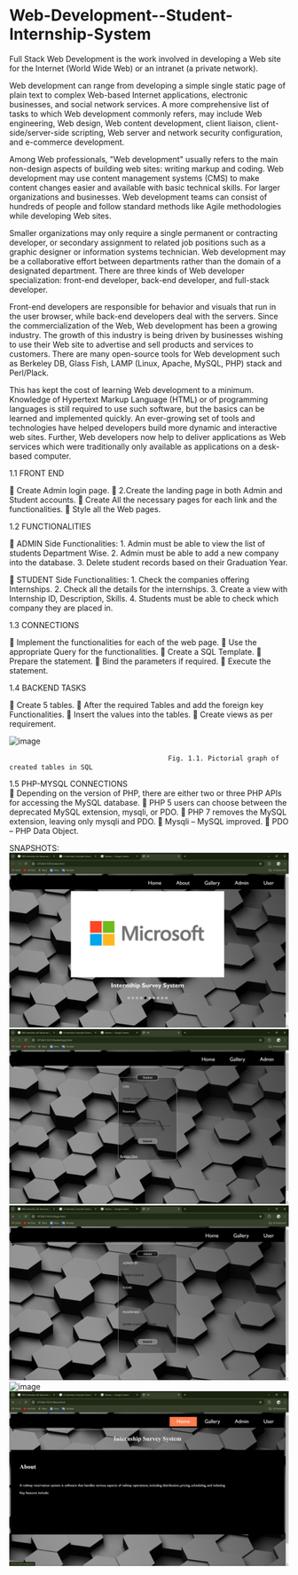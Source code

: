# Web-Development--Student-Internship-System

Full Stack Web Development is the work involved in developing a Web site for the Internet (World Wide Web) or an intranet (a private network).

Web development can range from developing a simple single static page of plain text to complex Web-based Internet applications, electronic businesses, and social network services.
A more comprehensive list of tasks to which Web development commonly refers, may include Web engineering, Web design, Web content development,
client liaison, client-side/server-side scripting, Web server and network security configuration, and e-commerce development. 

Among Web professionals, "Web development" usually refers to the main non-design aspects of building web sites: writing markup and coding.
Web development may use content management systems (CMS) to make content changes easier and available with basic technical skills. For larger organizations and businesses.
Web development teams can consist of hundreds of people and follow standard methods like Agile methodologies while developing Web sites.

Smaller organizations may only require a single permanent or contracting developer, or secondary assignment to related job positions such as a graphic designer or information systems technician. Web development may be a collaborative effort between departments rather than the domain of a designated department.
There are three kinds of Web developer specialization: front-end developer, back-end developer, and full-stack developer.

Front-end developers are responsible for behavior and visuals that run in the user browser, while back-end developers deal with the servers. Since the commercialization of the Web, Web development has been a growing industry. The growth of this industry is being driven by businesses wishing to use their Web site to advertise and sell products and services to customers.
There are many open-source tools for Web development such as Berkeley DB, Glass Fish, LAMP (Linux, Apache, MySQL, PHP) stack and Perl/Plack.

This has kept the cost of learning Web development to a minimum. Knowledge of Hypertext Markup Language (HTML) or of programming languages is still required to use such software, but the basics can be learned and implemented quickly. An ever-growing set of tools and technologies have helped developers build more dynamic and interactive web sites. Further, Web developers now help to deliver applications as Web services which were traditionally only available as applications on a desk-based computer.


1.1 FRONT END

	Create Admin login page. 
	2.Create the landing page in both Admin and Student accounts. 
	Create All the necessary pages for each link and the functionalities.
	Style all the Web pages. 

1.2	FUNCTIONALITIES

	ADMIN Side Functionalities: 
                 1. Admin must be able to view the list of students Department Wise. 
                 2. Admin must be able to add a new company into the database. 
                 3. Delete student records based on their Graduation Year.

	STUDENT Side Functionalities: 
                 1. Check the companies offering Internships.
                 2. Check all the details for the internships. 
                 3. Create a view with Internship ID, Description, Skills. 
                 4. Students must be able to check which company they are placed in. 


1.3	CONNECTIONS

	Implement the functionalities for each of the web page. 
	Use the appropriate Query for the functionalities.
	Create a SQL Template.
	Prepare the statement.
	Bind the parameters if required. 
	Execute the statement.

1.4 BACKEND TASKS

	Create 5 tables.
	After the required Tables and add the foreign key Functionalities. 
	Insert the values into the tables.
	Create views as per requirement.


![image](https://github.com/VinodKumarN1/Web-Development--Student-Internship-System/assets/141704226/39809f36-aa60-4190-b022-67db96edf683)


                                            Fig. 1.1. Pictorial graph of created tables in SQL


1.5 PHP-MYSQL CONNECTIONS  
	Depending on the version of PHP, there are either two or three PHP APIs for accessing the MySQL database.
	PHP 5 users can choose between the deprecated MySQL extension, mysqli, or PDO. 
	PHP 7 removes the MySQL extension, leaving only mysqli and PDO.
	Mysqli – MySQL improved.
	PDO – PHP Data Object.

SNAPSHOTS:
![image](img/Screenshot_20240910_173853.png)
![image](img/Screenshot_20240910_173918.png)
![image](img/Screenshot_20240910_173912.png)
![image](img/Screenshot_20240910_173905.png)
![image](img/Screenshot_20240910_173859.png)

